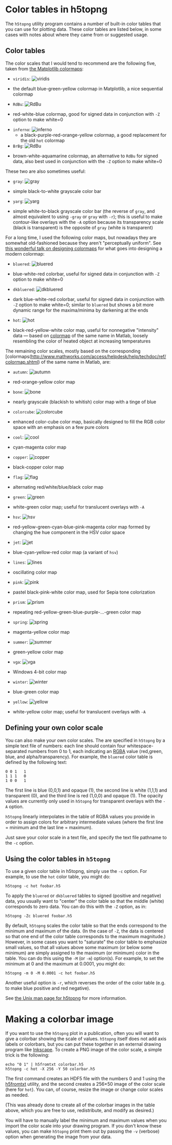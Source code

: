 # Color tables in h5topng

The `h5topng` utility program contains a number of built-in color tables that you can use for plotting data.  These color tables are listed below, in some cases with notes about where they came from or suggested usage.

## Color tables
The color scales that I would tend to recommend are the following five, taken from [the Matplotlib colormaps](https://matplotlib.org/users/colormaps.html):

* `viridis`: ![viridis](images/viridis.png)
 - the default blue-green-yellow colormap in Matplotlib, a nice sequential colormap
* `RdBu`: ![RdBu](images/RdBu.png)
 - red-white-blue colormap, good for signed data in conjunction with `-Z` option to make white=0
* `inferno`: ![inferno](images/inferno.png)
  - a black-purple-red-orange-yellow colormap, a good replacement for the old `hot` colormap
 * `BrBg`: ![RdBu](images/RdBu.png)
  - brown-white-aquamarine colormap, an alternative to `RdBu` for signed data, also best used in conjunction with the `-Z` option to make white=0

These two are also sometimes useful:

* `gray`:  ![gray](images/Gray_colormap.png)
 - simple black-to-white grayscale color bar
* `yarg`: ![yarg](images/Yarg.png)
 - simple white-to-black grayscale color bar (the reverse of `gray`, and almost equivalent to using `-gray` or `gray` with `-r`); this is useful to make contour-like overlays with the `-A` option because its transparency scale (black is transparent) is the opposite of `gray` (white is transparent)

For a long time, I used the following color maps, but nowadays they are somewhat old-fashioned because they aren't "perceptually uniform".  See [this wonderful talk on designing colormaps](https://www.youtube.com/watch?v=xAoljeRJ3lU) for what goes into designing a modern colormap:

* `bluered`: ![bluered](images/Bluered.png)
 - blue-white-red colorbar, useful for signed data in conjunction with `-Z` option to make white=0
* `dkbluered`: ![dkbluered](images/Dkbluered.png)
 - dark blue-white-red colorbar, useful for signed data in conjunction with `-Z` option to make white=0; similar to `bluered` but shows a bit more dynamic range for the maxima/minima by darkening at the ends
* `hot`: ![hot](images/Hot.png)
 - black-red-yellow-white color map, useful for nonnegative "intensity" data &mdash; based on [colormap](http://www.mathworks.com/access/helpdesk/help/techdoc/ref/colormap.shtml) of the same name in Matlab, loosely resembling the color of heated object at increasing temperatures

The remaining color scales, mostly based on the corresponding [colormaps(http://www.mathworks.com/access/helpdesk/help/techdoc/ref/colormap.shtml) of the same name in Matlab, are:

* `autumn`: ![autumn](images/Autumn.png)
 - red-orange-yellow color map
* `bone`: ![bone](images/Bone.png)
 - nearly grayscale (blackish to whitish) color map with a tinge of blue
* `colorcube`: ![colorcube](images/Colorcube.png)
 - enhanced color-cube color map, basically designed to fill the RGB color space with an emphasis on a few pure colors
* `cool`: ![cool](images/Cool.png)
 - cyan-magenta color map
* `copper`: ![copper](images/Copper.png)
 - black-copper color map
* `flag`: ![flag](images/Flag.png)
 - alternating red/white/blue/black color map
* `green`: ![green](images/Green.png)
 - white-green color map; useful for translucent overlays with `-A`
* `hsv`: ![hsv](images/Hsv.png)
 - red-yellow-green-cyan-blue-pink-magenta color map formed by changing the hue component in the HSV color space
* `jet`: ![jet](images/Jet.png)
 - blue-cyan-yellow-red color map (a variant of `hsv`)
* `lines`: ![lines](images/Lines_color_map.png)
 - oscillating color map
* `pink`: ![pink](images/Pink.png)
 - pastel black-pink-white color map, used for Sepia tone colorization
* `prism`: ![prism](images/Prism.png)
 - repeating red-yellow-green-blue-purple-...-green color map
* `spring`: ![spring](images/Spring.png)
 - magenta-yellow color map
* `summer`: ![summer](images/Summer.png)
 - green-yellow color map
* `vga`: ![vga](images/Vga.png)
 - Windows 4-bit color map
* `winter`: ![winter](images/Winter.png)
 - blue-green color map
* `yellow`: ![yellow](images/Yellow.png)
 - white-yellow color map; useful for translucent overlays with `-A`

## Defining your own color scale

You can also make your own color scales.  The are specified in `h5topng` by a simple text file of numbers: each line should contain four whitespace-separated numbers from 0 to 1, each indicating an [RGBA](https://en.wikipedia.org/wiki/RGBA_color_space) value (red,green, blue, and alpha/transparency).  For example, the `bluered` color table is defined by the following text:
```
0 0 1   1
1 1 1   0
1 0 0   1
```
The first line is blue (0,0,1) and opaque (1), the second line is white (1,1,1) and transparent (0), and the third line is red (1,0,0) and opaque (1).  The opacity values are currently only used in `h5topng` for transparent overlays with the `-A` option.

`h5topng` linearly interpolates in the table of RGBA values you provide in order to assign colors for arbitrary intermediate values (where the first line = minimum and the last line = maximum).

Just save your color scale in a text file, and specify the text file pathname to the `-c` option.

## Using the color tables in `h5topng`

To use a given color table in h5topng, simply use the `-c` option.  For example, to use the `hot` color table, you might do:
```
h5topng -c hot foobar.h5
```
To apply the `bluered` or `dkbluered` tables to signed (positive and negative) data, you usually want to "center" the color table so that the middle (white) corresponds to zero data.  You can do this with the `-Z` option, as in:
```
h5topng -Zc bluered foobar.h5
```
By default, `h5topng` scales the color table so that the ends correspond to the minimum and maximum of the data.  (In the case of `-Z`, the data is centered so that one end of the color table corresponds to the maximum magnitude.)  However, in some cases you want to "saturate" the color table to emphasize small values, so that all values above some maximum (or below some minimum) are simply assigned to the maximum (or minimum) color in the table.  You can do this using the `-M` (or `-m`) option(s).  For example, to set the minimum at 0 and the maximum at 0.0001, you might do:
```
h5topng -m 0 -M 0.0001 -c hot foobar.h5
```
Another useful option is `-r`, which reverses the order of the color table (e.g. to make blue positive and red negative).

See [the Unix man page for h5topng](http://ab-initio.mit.edu/h5utils/h5topng-man.html) for more information.

# Making a colorbar image

If you want to use the `h5topng` plot in a publication, often you will want to give a colorbar showing the scale of values. `h5topng` itself does not add axis labels or colorbars, but you can put these together in an external drawing program like [Inkscape](https://en.wikipedia.org/wiki/Inkscape).  To create a PNG image of the color scale, a simple trick is the following:
```
echo "0 1" | h5fromtxt colorbar.h5
h5topng -c hot -X 256 -Y 50 colorbar.h5
```
The first command creates an HDF5 file with the numbers 0 and 1 using the [h5fromtxt](http://ab-initio.mit.edu/h5utils/h5totxt-man.html) utility, and the second creates a 256×50 image of the color scale (here for `hot`).  You can, of course, resize the image or change color scales as needed.

(This was already done to create all of the colorbar images in the table above, which you are free to use, redistribute, and modify as desired.)

You will have to manually label the minimum and maximum values when you import the color scale into your drawing program.  If you don't know these values, you can make `h5topng` print them out by passing the `-v` (verbose) option when generating the image from your data.
